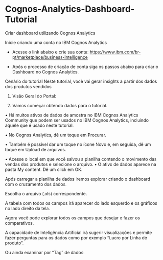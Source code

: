 # Cognos-Analytics-Dashboard-Tutorial
Criar dashboard utilizando Cognos Analytics

Inicie criando uma conta no IBM Cognos Analytics
- Acesse o link abaixo e crie sua conta: 
https://www.ibm.com/br-pt/marketplace/business-intelligence 

- Após o processo de criação de conta siga os passos abaixo para criar o Dashboard no Cognos Analytics.  

Cenário do tutorial
Neste tutorial, você vai gerar insights a partir dos dados dos produtos vendidos

1.	Visão Geral do Portal: 



 


2.	Vamos começar obtendo dados para o tutorial. 

•	Há muitos ativos de dados de amostra no IBM Cognos Analytics Community que podem ser usados no IBM Cognos Analytics, incluindo aquele que é usado neste tutorial. 

•	No Cognos Analytics, dê um toque em Procurar. 

•	Também é possível dar um toque no ícone Novo e, em seguida, dê um toque em Upload de arquivos.
 

 

•	Acesse o local em que você salvou a planilha contendo o movimento das vendas dos produtos e selecione o arquivo. 
•	O ativo de dados aparece na pasta My content. Dê um click em OK.

Após carregar a planilha de dados iremos explorar criando o dashboard com o cruzamento dos dados.

 
Escolha o arquivo (.xls) correspondente. 

A tabela com todos os campos irá aparecer do lado esquerdo e os gráficos no lado direito da tela.
 

Agora você pode explorar todos os campos que desejar e fazer os comparativos.

A capacidade de Inteligência Artificial irá sugerir visualizações e permite fazer perguntas para os dados como por exemplo “Lucro por Linha de produto”. 

 

Ou ainda examinar por “Tag” de dados: 
  


